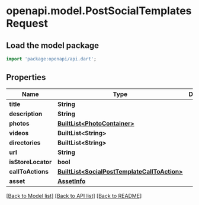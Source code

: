 # openapi.model.PostSocialTemplatesRequest

## Load the model package
```dart
import 'package:openapi/api.dart';
```

## Properties
Name | Type | Description | Notes
------------ | ------------- | ------------- | -------------
**title** | **String** |  | [optional] 
**description** | **String** |  | [optional] 
**photos** | [**BuiltList&lt;PhotoContainer&gt;**](PhotoContainer.md) |  | [optional] 
**videos** | **BuiltList&lt;String&gt;** |  | [optional] 
**directories** | **BuiltList&lt;String&gt;** |  | [optional] 
**url** | **String** |  | [optional] 
**isStoreLocator** | **bool** |  | [optional] 
**callToActions** | [**BuiltList&lt;SocialPostTemplateCallToAction&gt;**](SocialPostTemplateCallToAction.md) |  | [optional] 
**asset** | [**AssetInfo**](AssetInfo.md) |  | [optional] 

[[Back to Model list]](../README.md#documentation-for-models) [[Back to API list]](../README.md#documentation-for-api-endpoints) [[Back to README]](../README.md)



